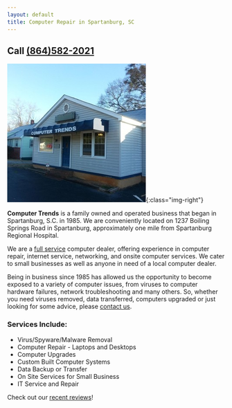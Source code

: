 ```yaml
---
layout: default
title: Computer Repair in Spartanburg, SC
---
```

<script src="/js/handlebars-v3.0.3.js"></script>

## Call [(864)582-2021](tel:+18645822021)

![storefront](/images/storefront.jpg){:class="img-right"}

__Computer Trends__ is a family owned and operated business that began in
Spartanburg, S.C. in 1985. We are conveniently located on 1237 Boiling Springs
Road in Spartanburg, approximately one mile from Spartanburg Regional Hospital.

We are a [full service](/services/) computer dealer, offering experience in
computer repair, internet service, networking, and onsite computer services. We
cater to small businesses as well as anyone in need of a local computer dealer.

Being in business since 1985 has allowed us the opportunity to become exposed to
a variety of computer issues, from viruses to computer hardware failures,
network troubleshooting and many others. So, whether you need viruses removed,
data transferred, computers upgraded or just looking for some advice, please
[contact us](/contact/).

### Services Include:

- Virus/Spyware/Malware Removal
- Computer Repair - Laptops and Desktops
- Computer Upgrades
- Custom Built Computer Systems
- Data Backup or Transfer
- On Site Services for Small Business
- IT Service and Repair

Check out our [recent reviews](/testimonials/)!

<div id="reviews"></div>

<script id="reviews-template" type="text/x-handlebars-template">
  {% raw %}
  <div class="review">
    <p class="review-title">{{ title }}</p>
    <div class="review-text">
      {{{ text }}}
    </div>
    <p class="review-author">{{ author }}</p>
  </div>
  {% endraw %}
</script>

<script src="/js/get_random_review.js"></script>
